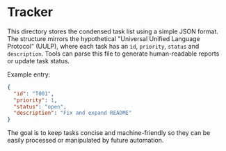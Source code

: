 # Tracker

This directory stores the condensed task list using a simple JSON format. The
structure mirrors the hypothetical "Universal Unified Language Protocol" (UULP),
where each task has an `id`, `priority`, `status` and `description`. Tools can
parse this file to generate human-readable reports or update task status.

Example entry:

```json
{
  "id": "T001",
  "priority": 1,
  "status": "open",
  "description": "Fix and expand README"
}
```

The goal is to keep tasks concise and machine-friendly so they can be easily
processed or manipulated by future automation.
